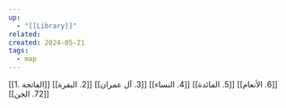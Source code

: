 ```yaml
---
up:
  - "[[Library]]"
related: 
created: 2024-05-21
tags:
  - map
---
```


[[1. الفاتحة]]
[[2. البقرة]]
[[3. آل عمران]]
[[4. النساء]]
[[5. المائدة]]
[[6. الأنعام]]
[[72. الجن]]